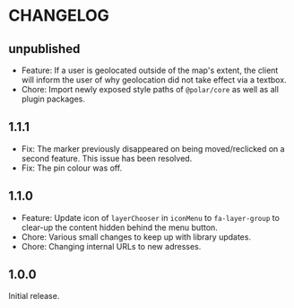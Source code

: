 # CHANGELOG

## unpublished

- Feature: If a user is geolocated outside of the map's extent, the client will inform the user of why geolocation did not take effect via a textbox.
- Chore: Import newly exposed style paths of `@polar/core` as well as all plugin packages.

## 1.1.1

- Fix: The marker previously disappeared on being moved/reclicked on a second feature. This issue has been resolved.
- Fix: The pin colour was off.

## 1.1.0

- Feature: Update icon of `layerChooser` in `iconMenu` to `fa-layer-group` to clear-up the content hidden behind the menu button.
- Chore: Various small changes to keep up with library updates.
- Chore: Changing internal URLs to new adresses.

## 1.0.0

Initial release.
